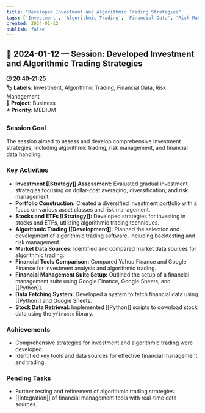 ```yaml
---
title: "Developed Investment and Algorithmic Trading Strategies"
tags: ['Investment', 'Algorithmic Trading', 'Financial Data', 'Risk Management']
created: 2024-01-12
publish: false
---
```


## 📅 2024-01-12 — Session: Developed Investment and Algorithmic Trading Strategies

**🕒 20:40–21:25**  
**🏷️ Labels**: Investment, Algorithmic Trading, Financial Data, Risk Management  
**📂 Project**: Business  
**⭐ Priority**: MEDIUM  


### Session Goal
The session aimed to assess and develop comprehensive investment strategies, including algorithmic trading, risk management, and financial data handling.

### Key Activities
- **Investment [[Strategy]] Assessment:** Evaluated gradual investment strategies focusing on dollar-cost averaging, diversification, and risk management.
- **Portfolio Construction:** Created a diversified investment portfolio with a focus on various asset classes and risk management.
- **Stocks and ETFs [[Strategy]]:** Developed strategies for investing in stocks and ETFs, utilizing algorithmic trading techniques.
- **Algorithmic Trading [[Development]]:** Planned the selection and development of algorithmic trading software, including backtesting and risk management.
- **Market Data Sources:** Identified and compared market data sources for algorithmic trading.
- **Financial Tools Comparison:** Compared Yahoo Finance and Google Finance for investment analysis and algorithmic trading.
- **Financial Management Suite Setup:** Outlined the setup of a financial management suite using Google Finance, Google Sheets, and [[Python]].
- **Data Fetching System:** Developed a system to fetch financial data using [[Python]] and Google Sheets.
- **Stock Data Retrieval:** Implemented [[Python]] scripts to download stock data using the `yfinance` library.

### Achievements
- Comprehensive strategies for investment and algorithmic trading were developed.
- Identified key tools and data sources for effective financial management and trading.

### Pending Tasks
- Further testing and refinement of algorithmic trading strategies.
- [[Integration]] of financial management tools with real-time data sources.
